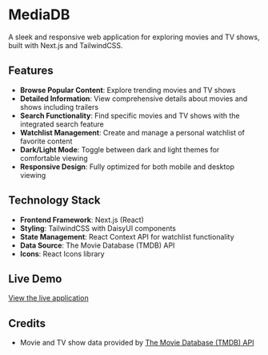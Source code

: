 # MediaDB

A sleek and responsive web application for exploring movies and TV shows, built with Next.js and TailwindCSS.

## Features

- **Browse Popular Content**: Explore trending movies and TV shows
- **Detailed Information**: View comprehensive details about movies and shows including trailers
- **Search Functionality**: Find specific movies and TV shows with the integrated search feature
- **Watchlist Management**: Create and manage a personal watchlist of favorite content
- **Dark/Light Mode**: Toggle between dark and light themes for comfortable viewing
- **Responsive Design**: Fully optimized for both mobile and desktop viewing

## Technology Stack

- **Frontend Framework**: Next.js (React)
- **Styling**: TailwindCSS with DaisyUI components
- **State Management**: React Context API for watchlist functionality
- **Data Source**: The Movie Database (TMDB) API
- **Icons**: React Icons library

## Live Demo

[View the live application](https://chas-media-db.vercel.app/)

## Credits

- Movie and TV show data provided by [The Movie Database (TMDB) API](https://www.themoviedb.org/documentation/api)
